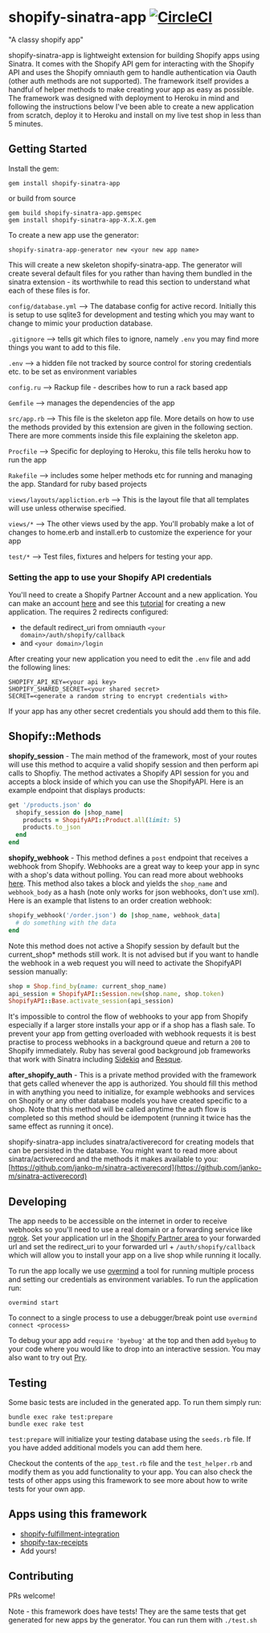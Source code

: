 shopify-sinatra-app [![CircleCI](https://dl.circleci.com/status-badge/img/gh/kevinhughes27/shopify-sinatra-app/tree/master.svg?style=svg)](https://dl.circleci.com/status-badge/redirect/gh/kevinhughes27/shopify-sinatra-app/tree/master)
===================

"A classy shopify app"

shopify-sinatra-app is lightweight extension for building Shopify apps using Sinatra. It comes with the Shopify API gem for interacting with the Shopify API and uses the Shopify omniauth gem to handle authentication via Oauth (other auth methods are not supported). The framework itself provides a handful of helper methods to make creating your app as easy as possible. The framework was designed with deployment to Heroku in mind and following the instructions below I've been able to create a new application from scratch, deploy it to Heroku and install on my live test shop in less than 5 minutes.


Getting Started
---------------

Install the gem:

```
gem install shopify-sinatra-app
```

or build from source

```
gem build shopify-sinatra-app.gemspec
gem install shopify-sinatra-app-X.X.X.gem
```

To create a new app use the generator:

```
shopify-sinatra-app-generator new <your new app name>
```

This will create a new skeleton shopify-sinatra-app. The generator will create several default files for you rather than having them bundled in the sinatra extension - its worthwhile to read this section to understand what each of these files is for.

`config/database.yml` --> The database config for active record. Initially this is setup to use sqlite3 for development and testing which you may want to change to mimic your production database.

`.gitignore` --> tells git which files to ignore, namely `.env` you may find more things you want to add to this file.

`.env` --> a hidden file not tracked by source control for storing credentials etc. to be set as environment variables

`config.ru` --> Rackup file - describes how to run a rack based app

`Gemfile` --> manages the dependencies of the app

`src/app.rb` --> This file is the skeleton app file. More details on how to use the methods provided by this extension are given in the following section. There are more comments inside this file explaining the skeleton app.

`Procfile` --> Specific for deploying to Heroku, this file tells heroku how to run the app

`Rakefile` --> includes some helper methods etc for running and managing the app. Standard for ruby based projects

`views/layouts/appliction.erb` --> This is the layout file that all templates will use unless otherwise specified.

`views/*` --> The other views used by the app. You'll probably make a lot of changes to home.erb and install.erb to customize the experience for your app

`test/*` --> Test files, fixtures and helpers for testing your app.

### Setting the app to use your Shopify API credentials

You'll need to create a Shopify Partner Account and a new application. You can make an account [here](http://www.shopify.ca/partners) and see this [tutorial](http://docs.shopify.com/api/the-basics/getting-started) for creating a new application. The requires 2 redirects configured:

  * the default redirect_uri from omniauth `<your domain>/auth/shopify/callback`
  * and `<your domain>/login`

After creating your new application you need to edit the `.env` file and add the following lines:

```
SHOPIFY_API_KEY=<your api key>
SHOPIFY_SHARED_SECRET=<your shared secret>
SECRET=<generate a random string to encrypt credentials with>
```

If your app has any other secret credentials you should add them to this file.


Shopify::Methods
----------------

**shopify_session** - The main method of the framework, most of your routes will use this method to acquire a valid shopify session and then perform api calls to Shopfiy. The method activates a Shopify API session for you and accepts a block inside of which you can use the ShopifyAPI. Here is an example endpoint that displays products:

```ruby
get '/products.json' do
  shopify_session do |shop_name|
    products = ShopifyAPI::Product.all(limit: 5)
    products.to_json
  end
end
```

**shopify_webhook** - This method defines a `post` endpoint that receives a webhook from Shopify. Webhooks are a great way to keep your app in sync with a shop's data without polling. You can read more about webhooks [here](http://docs.shopify.com/api/tutorials/using-webhooks). This method also takes a block and yields the `shop_name` and `webhook_body` as a hash (note only works for json webhooks, don't use xml). Here is an example that listens to an order creation webhook:

```ruby
shopify_webhook('/order.json') do |shop_name, webhook_data|
  # do something with the data
end
```

Note this method does not active a Shopify session by default but the current_shop* methods still work. It is not advised but if you want to handle the webhook in a web request you will need to activate the ShopifyAPI session manually:

```ruby
shop = Shop.find_by(name: current_shop_name)
api_session = ShopifyAPI::Session.new(shop.name, shop.token)
ShopifyAPI::Base.activate_session(api_session)
```

It's impossible to control the flow of webhooks to your app from Shopify especially if a larger store installs your app or if a shop has a flash sale. To prevent your app from getting overloaded with webhook requests it is best practise to process webhooks in a background queue and return a `200` to Shopify immediately. Ruby has several good background job frameworks that work with Sinatra including [Sidekiq](https://github.com/mperham/sidekiq) and [Resque](https://github.com/resque/resque).

**after_shopify_auth** - This is a private method provided with the framework that gets called whenever the app is authorized. You should fill this method in with anything you need to initialize, for example webhooks and services on Shopify or any other database models you have created specific to a shop. Note that this method will be called anytime the auth flow is completed so this method should be idempotent (running it twice has the same effect as running it once).

shopify-sinatra-app includes sinatra/activerecord for creating models that can be persisted in the database. You might want to read more about sinatra/activerecord and the methods it makes available to you: [https://github.com/janko-m/sinatra-activerecord](https://github.com/janko-m/sinatra-activerecord)


Developing
----------

The app needs to be accessible on the internet in order to receive webhooks so you'll need to use a real domain or a forwarding service like [ngrok](https://ngrok.com/). Set your application url in the [Shopify Partner area](https://app.shopify.com/services/partners/api_clients) to your forwarded url and set the redirect_uri to your forwarded url + `/auth/shopify/callback` which will allow you to install your app on a live shop while running it locally.

To run the app locally we use [overmind](https://github.com/DarthSim/overmind) a tool for running multiple process and setting our credentials as environment variables. To run the application run:

```
overmind start
```

To connect to a single process to use a debugger/break point use `overmind connect <process>`

To debug your app add `require 'byebug'` at the top and then add `byebug` to your code where you would like to drop into an interactive session. You may also want to try out [Pry](http://pryrepl.org/).


Testing
-------

Some basic tests are included in the generated app. To run them simply run:

```
bundle exec rake test:prepare
bundle exec rake test
```

`test:prepare` will initialize your testing database using the `seeds.rb` file. If you have added additional models you can add them here.

Checkout the contents of the `app_test.rb` file and the `test_helper.rb` and modify them as you add functionality to your app. You can also check the tests of other apps using this framework to see more about how to write tests for your own app.


Apps using this framework
-------------------------

* [shopify-fulfillment-integration](https://github.com/Shopify/shopify-fulfillment-integration)
* [shopify-tax-receipts](https://github.com/pickle27/shopify-tax-receipts)
* Add yours!


Contributing
------------

PRs welcome!

Note - this framework does have tests! They are the same tests that get generated for new apps by the generator. You can run them with `./test.sh`
